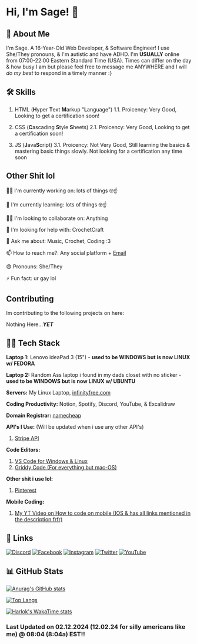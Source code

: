 
# Hi, I'm Sage! 👋


## 🚀 About Me

I'm Sage. A 16-Year-Old Web Developer, & Software Engineer! I use She/They pronouns, & I'm autistic and have ADHD. I'm **USUALLY** online from 07:00-22:00 Eastern Standard Time (USA). Times can differ on the day & how busy I am but please feel free to message me ANYWHERE and I will *do my best* to respond in a timely manner :}

## 🛠 Skills

1. HTML (**H**yper **T**ext **M**arkup "**L**anguage")
1.1. Proicency: Very Good, Looking to get a certification soon!

2. CSS (**C**ascading **S**tyle **S**heets)
2.1. Proicency: Very Good, Looking to get a certification soon!

3. JS (**J**ava**S**cript)
3.1. Proicency: Not Very Good, Still learning the basics & mastering basic things slowly. Not looking for a certification any time soon

## Other Shit lol
👩‍💻 I'm currently working on: lots of things 🤓☝️

🧠 I'm currently learning: lots of things 🤓☝️

👯‍♀️ I'm looking to collaborate on: Anything

🤔 I'm looking for help with: CrochetCraft

💬 Ask me about: Music, Crochet, Coding :3

📫 How to reach me?: Any social platform + [Email](mailto:darleenfairy33@myyahoo.com)

😄 Pronouns: She/They

⚡️ Fun fact: ur gay lol
## Contributing

Im contributing to the following projects on here:

Nothing Here...***YET***


## 👩‍💻 Tech Stack

**Laptop 1:** Lenovo ideaPad 3 (15") - **used to be WINDOWS but is now LINUX w/ FEDORA**

**Laptop 2:** Random Ass laptop i found in my dads closet with no sticker - **used to be WINDOWS but is now LINUX w/ UBUNTU**

**Servers:** My Linux Laptop, [infinityfree.com](https://www.infinityfree.com/)

**Coding Productivity:** Notion, Spotify, Discord, YouTube, & Excalidraw

**Domain Registrar:** [namecheap](https://www.namecheap.com/)

**API's I Use:** (Will be updated when i use any other API's)
1. [Stripe API](https://docs.stripe.com/js/)

**Code Editors:** 
1. [VS Code for Windows & Linux](https://code.visualstudio.com/)
2. [Griddy Code (For everything but mac-OS)](https://github.com/face-hh/griddycode)


**Other shit i use lol:**

1. [Pinterest](https://www.pinterest.com/)


**Mobile Coding:**
1. [My YT Video on How to code on mobile (IOS & has all links mentioned in the description frfr)](https://youtu.be/Fw9qjVguSLs?si=J2abCrQPURrATBwv)


## 🔗 Links
[![Discord](https://i.ibb.co/wNv6Qdd/DISC-ICON.png)](https://discord.gg/hSgdP5R5nU)
[![Facebook](https://i.ibb.co/hssSBgq/FB-ICON.png)](https://www.facebook.com/profile.php?id=61567158550851)
[![Instagram](https://i.ibb.co/m94Q1fH/IG-ICON.png
)](https://www.instagram.com/wtf_darleen/)
[![Twitter](https://i.ibb.co/wS8rq7c/TWT-ICON.png
)](https://www.twitter.com/@DarleenLemon333)
[![YouTube](https://i.ibb.co/dcS9Tj9/YT-ICON.png
)](https://www.youtube.com/@NeonDarleen)

## 📊 GitHub Stats

[![Anurag's GitHub stats](https://github-readme-stats.vercel.app/api?username=Darleenfairy33)](https://github.com/anuraghazra/github-readme-stats)

[![Top Langs](https://github-readme-stats.vercel.app/api/top-langs/?username=Darleenfairy33)](https://github.com/anuraghazra/github-readme-stats)

[![Harlok's WakaTime stats](https://github-readme-stats.vercel.app/api/wakatime?username=darleenfairy33)](https://github.com/anuraghazra/github-readme-stats)

### Last Updated on 02.12.2024 (12.02.24 for silly americans like me) @ 08:04 (8:04a) EST!!
